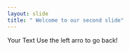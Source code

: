 ```yaml
---
layout: slide
title: " Welcome to our second slide"
---
```


Your Text
Use the left arro to go back!